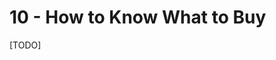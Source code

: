 # 10 - How to Know What to Buy

<script>
    document.getElementById("hardwareMenu").open = true;
</script>

[TODO]

